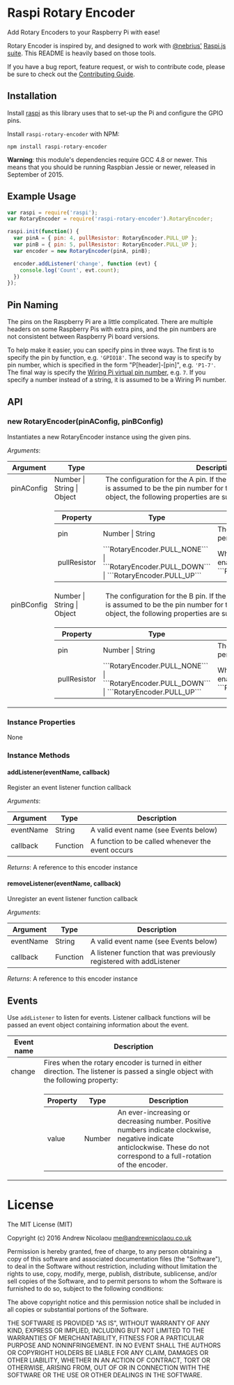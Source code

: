 Raspi Rotary Encoder
==========

Add Rotary Encoders to your Raspberry Pi with ease!

Rotary Encoder is inspired by, and designed to work with [@nebrius'](https://github.com/nebrius) [Raspi.js suite](https://github.com/nebrius/raspi). This README is heavily based on those tools.

If you have a bug report, feature request, or wish to contribute code, please be sure to check out the [Contributing Guide](blob/master/CONTRIBUTING.md).

## Installation

Install [raspi](https://github.com/nebrius/raspi) as this library uses that to set-up the Pi and configure the GPIO pins.

Install `raspi-rotary-encoder` with NPM:

```Shell
npm install raspi-rotary-encoder
```

**Warning**: this module's dependencies require GCC 4.8 or newer. This means that you should be running Raspbian Jessie or newer, released in September of 2015.


## Example Usage

```JavaScript
var raspi = require('raspi');
var RotaryEncoder = require('raspi-rotary-encoder').RotaryEncoder;

raspi.init(function() {
  var pinA = { pin: 4, pullResistor: RotaryEncoder.PULL_UP };
  var pinB = { pin: 5, pullResistor: RotaryEncoder.PULL_UP };
  var encoder = new RotaryEncoder(pinA, pinB);

  encoder.addListener('change', function (evt) {
    console.log('Count', evt.count);
  })
});
```

## Pin Naming

The pins on the Raspberry Pi are a little complicated. There are multiple headers on some Raspberry Pis with extra pins, and the pin numbers are not consistent between Raspberry Pi board versions.

To help make it easier, you can specify pins in three ways. The first is to specify the pin by function, e.g. ```'GPIO18'```. The second way is to specify by pin number, which is specified in the form "P[header]-[pin]", e.g. ```'P1-7'```. The final way is specify the [Wiring Pi virtual pin number](http://wiringpi.com/pins/), e.g. ```7```. If you specify a number instead of a string, it is assumed to be a Wiring Pi number.

## API

### new RotaryEncoder(pinAConfig, pinBConfig)

Instantiates a new RotaryEncoder instance using the given pins.

_Arguments_:

<table>
  <thead>
    <tr>
      <th>Argument</th>
      <th>Type</th>
      <th>Description</th>
    </tr>
  </thead>
  <tr>
    <td>pinAConfig</td>
    <td>Number | String | Object</td>
    <td>The configuration for the A pin. If the config is a number or string, it is assumed to be the pin number for the peripheral. If it is an object, the following properties are supported:</td>
  </tr>
  <tr>
    <td></td>
    <td colspan="2">
      <table>
        <thead>
          <tr>
            <th>Property</th>
            <th>Type</th>
            <th>Description</th>
          </tr>
        </thead>
        <tr>
          <td>pin</td>
          <td>Number | String</td>
          <td>The pin number for the peripheral</td>
        </tr>
        <tr>
          <td>pullResistor</td>
          <td>```RotaryEncoder.PULL_NONE``` | ```RotaryEncoder.PULL_DOWN``` | ```RotaryEncoder.PULL_UP```</td>
          <td>Which internal pull resistor to enable, if any. Defaults to ```RotaryEncoder.PULL_NONE```</td>
        </tr>
      </table>
    </td>
  </tr>
  <tr>
    <td>pinBConfig</td>
    <td>Number | String | Object</td>
    <td>The configuration for the B pin. If the config is a number or string, it is assumed to be the pin number for the peripheral. If it is an object, the following properties are supported:</td>
  </tr>
  <tr>
    <td></td>
    <td colspan="2">
      <table>
        <thead>
          <tr>
            <th>Property</th>
            <th>Type</th>
            <th>Description</th>
          </tr>
        </thead>
        <tr>
          <td>pin</td>
          <td>Number | String</td>
          <td>The pin number for the peripheral</td>
        </tr>
        <tr>
          <td>pullResistor</td>
          <td>```RotaryEncoder.PULL_NONE``` | ```RotaryEncoder.PULL_DOWN``` | ```RotaryEncoder.PULL_UP```</td>
          <td>Which internal pull resistor to enable, if any. Defaults to ```RotaryEncoder.PULL_NONE```</td>
        </tr>
      </table>
    </td>
  </tr>
</table>

### Instance Properties

None

### Instance Methods

#### addListener(eventName, callback)

Register an event listener function callback

_Arguments_:

<table>
  <thead>
    <tr>
      <th>Argument</th>
      <th>Type</th>
      <th>Description</th>
    </tr>
  </thead>
  <tr>
    <td>eventName</td>
    <td>String</td>
    <td>A valid event name (see Events below)</td>
  </tr>
  <tr>
    <td>callback</td>
    <td>Function</td>
    <td>A function to be called whenever the event occurs</td>
  </tr>
</table>

_Returns_: A reference to this encoder instance

#### removeListener(eventName, callback)

Unregister an event listener function callback

_Arguments_:

<table>
  <thead>
    <tr>
      <th>Argument</th>
      <th>Type</th>
      <th>Description</th>
    </tr>
  </thead>
  <tr>
    <td>eventName</td>
    <td>String</td>
    <td>A valid event name (see Events below)</td>
  </tr>
  <tr>
    <td>callback</td>
    <td>Function</td>
    <td>A listener function that was previously registered with addListener</td>
  </tr>
</table>

_Returns_: A reference to this encoder instance

## Events

Use `addListener` to listen for events. Listener callback functions will be passed an event object containing information about the event.

<table>
  <thead>
    <tr>
      <th>Event name</th>
      <th>Description</th>
    </tr>
  </thead>
  <tr>
    <td>change</td>
    <td>Fires when the rotary encoder is turned in either direction. The listener is passed a single object with the following property:</td>
  </tr>
  <tr>
    <td> </td>
    <td>
      <table>
        <thead>
          <tr>
            <th>Property</th>
            <th>Type</th>
            <th>Description</th>
          </tr>
        </thead>
        <tr>
          <td>value</td>
          <td>Number</td>
          <td>An ever-increasing or decreasing number. Positive numbers indicate clockwise, negative indicate anticlockwise. These do not correspond to a full-rotation of the encoder.</td>
        </tr>
      </table>
    </td>
  </tr>
</table>

License
=======

The MIT License (MIT)

Copyright (c) 2016 Andrew Nicolaou <me@andrewnicolaou.co.uk>

Permission is hereby granted, free of charge, to any person obtaining a copy
of this software and associated documentation files (the "Software"), to deal
in the Software without restriction, including without limitation the rights
to use, copy, modify, merge, publish, distribute, sublicense, and/or sell
copies of the Software, and to permit persons to whom the Software is
furnished to do so, subject to the following conditions:

The above copyright notice and this permission notice shall be included in
all copies or substantial portions of the Software.

THE SOFTWARE IS PROVIDED "AS IS", WITHOUT WARRANTY OF ANY KIND, EXPRESS OR
IMPLIED, INCLUDING BUT NOT LIMITED TO THE WARRANTIES OF MERCHANTABILITY,
FITNESS FOR A PARTICULAR PURPOSE AND NONINFRINGEMENT. IN NO EVENT SHALL THE
AUTHORS OR COPYRIGHT HOLDERS BE LIABLE FOR ANY CLAIM, DAMAGES OR OTHER
LIABILITY, WHETHER IN AN ACTION OF CONTRACT, TORT OR OTHERWISE, ARISING FROM,
OUT OF OR IN CONNECTION WITH THE SOFTWARE OR THE USE OR OTHER DEALINGS IN
THE SOFTWARE.
